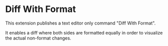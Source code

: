# Diff With Format

This extension publishes a text editor only command "Diff With Format".

It enables a diff where both sides are formatted equally in order to visualize the actual non-format changes.